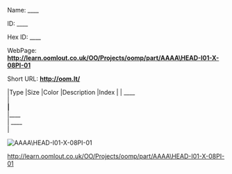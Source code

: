 

 
Name: ____

ID: ____

Hex ID: ____

WebPage: __http://learn.oomlout.co.uk/OO/Projects/oomp/part/AAAA\HEAD-I01-X-08PI-01__

Short URL: __http://oom.lt/__


|Type   |Size   |Color   |Description   |Index   |
| ____ <br>  | ____<br>   |____<br>    |____<br>    | ____<br>  |


![AAAA\HEAD-I01-X-08PI-01](http://oomlout.com/oomp-gen/parts/AAAA\HEAD-I01-X-08PI-01/AAAA\HEAD-I01-X-08PI-01_420.jpg)


 http://learn.oomlout.co.uk/OO/Projects/oomp/part/AAAA\HEAD-I01-X-08PI-01

